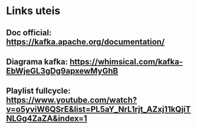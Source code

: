 # Links uteis

## Doc official: https://kafka.apache.org/documentation/

## Diagrama kafka: https://whimsical.com/kafka-EbWjeGL3gDg9apxewMyGhB

## Playlist fullcycle: https://www.youtube.com/watch?v=o5yviW6QSrE&list=PL5aY_NrL1rjt_AZxj11kQjiTNLGg4ZaZA&index=1